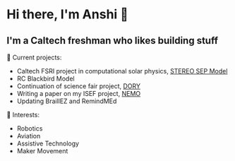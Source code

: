 # Hi there, I'm Anshi 👋
## I'm a Caltech freshman who likes building stuff

🔭 Current projects:
  - Caltech FSRI project in computational solar physics, [STEREO SEP Model](https://github.com/li-pearl/stereo-sep-model)
  - RC Blackbird Model
  - Continuation of science fair project, [DORY](https://github.com/li-pearl/dory)
  - Writing a paper on my ISEF project, [NEMO](https://github.com/li-pearl/nemo)
  - Updating BraillEZ and RemindMEd


🌱 Interests:
  - Robotics
  - Aviation
  - Assistive Technology
  - Maker Movement
  
<!--
**li-pearl/li-pearl** is a ✨ _special_ ✨ repository because its `README.md` (this file) appears on your GitHub profile.

Here are some ideas to get you started:

- 🔭 I’m currently working on ...
- 🌱 I’m currently learning ...
- 👯 I’m looking to collaborate on ...
- 🤔 I’m looking for help with ...
- 💬 Ask me about ...
- 📫 How to reach me: ...
- 😄 Pronouns: ...
- ⚡ Fun fact: ...
-->
